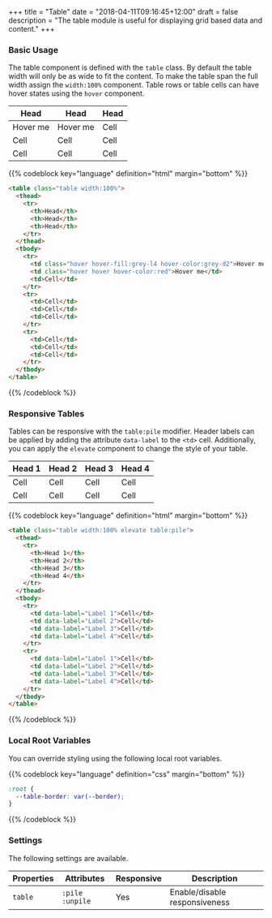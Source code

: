 +++
title = "Table"
date = "2018-04-11T09:16:45+12:00"
draft = false
description = "The table module is useful for displaying grid based data and content."
+++

### Basic Usage

The table component is defined with the `table` class. By default the table width will only be as wide to fit the content. To make the table span the full width assign the `width:100%` component. Table rows or table cells can have hover states using the `hover` component.

<table class="table width:100% margin-bottom:2">
  <thead>
    <tr>
      <th>Head</th>
      <th>Head</th>
      <th>Head</th>
    </tr>
  </thead>
  <tbody>
    <tr>
      <td class="hover hover-fill:grey-l4 hover-color:grey-d2">Hover me</td>
      <td class="hover hover hover-color:red">Hover me</td>
      <td>Cell</td>
    </tr>
    <tr>
      <td>Cell</td>
      <td>Cell</td>
      <td>Cell</td>
    </tr>
    <tr>
      <td>Cell</td>
      <td>Cell</td>
      <td>Cell</td>
    </tr>
  </tbody>
</table>


{{% codeblock key="language" definition="html" margin="bottom" %}}
```html
<table class="table width:100%">
  <thead>
    <tr>
      <th>Head</th>
      <th>Head</th>
      <th>Head</th>
    </tr>
  </thead>
  <tbody>
    <tr>
      <td class="hover hover-fill:grey-l4 hover-color:grey-d2">Hover me</td>
      <td class="hover hover hover-color:red">Hover me</td>
      <td>Cell</td>
    </tr>
    <tr>
      <td>Cell</td>
      <td>Cell</td>
      <td>Cell</td>
    </tr>
    <tr>
      <td>Cell</td>
      <td>Cell</td>
      <td>Cell</td>
    </tr>
  </tbody>
</table>
```
{{% /codeblock %}}

### Responsive Tables

Tables can be responsive with the `table:pile` modifier. Header labels can be applied by adding the attribute `data-label` to the `<td>` cell. Additionally, you can apply the `elevate` component to change the style of your table.

<table class="table width:100% elevate table:pile table@sm:unpile margin-bottom:2">
  <thead>
    <tr>
      <th>Head 1</th>
      <th>Head 2</th>
      <th>Head 3</th>
      <th>Head 4</th>
    </tr>
  </thead>
  <tbody>
    <tr>
      <td data-label="Label 1">Cell</td>
      <td data-label="Label 2">Cell</td>
      <td data-label="Label 3">Cell</td>
      <td data-label="Label 4">Cell</td>
    </tr>
    <tr>
      <td data-label="Label 1">Cell</td>
      <td data-label="Label 2">Cell</td>
      <td data-label="Label 3">Cell</td>
      <td data-label="Label 4">Cell</td>
    </tr>
  </tbody>
</table>

{{% codeblock key="language" definition="html" margin="bottom" %}}
```html
<table class="table width:100% elevate table:pile">
  <thead>
    <tr>
      <th>Head 1</th>
      <th>Head 2</th>
      <th>Head 3</th>
      <th>Head 4</th>
    </tr>
  </thead>
  <tbody>
    <tr>
      <td data-label="Label 1">Cell</td>
      <td data-label="Label 2">Cell</td>
      <td data-label="Label 3">Cell</td>
      <td data-label="Label 4">Cell</td>
    </tr>
    <tr>
      <td data-label="Label 1">Cell</td>
      <td data-label="Label 2">Cell</td>
      <td data-label="Label 3">Cell</td>
      <td data-label="Label 4">Cell</td>
    </tr>
  </tbody>
</table>
```
{{% /codeblock %}}

### Local Root Variables

You can override styling using the following local root variables.

{{% codeblock key="language" definition="css" margin="bottom" %}}
```css
:root {
  --table-border: var(--border);
}
```
{{% /codeblock %}}

### Settings

The following settings are available.

<table class="table width:100%">
  <thead>
    <tr>
      <th>
        Properties
      </th>
      <th>
        Attributes
      </th>
      <th>
        Responsive
      </th>
      <th>
        Description
      </th>
    </tr>
  </thead>
  <tr>
    <td data-label="Properties">
      <code>table</code>
    </td>
    <td data-label="Attributes">
      <code>:pile</code> <code>:unpile</code>
    </td>
    <td data-label="Responsive">
      Yes
    </td>
    <td class="row:reverse">
      Enable/disable responsiveness
    </td>
  </tr>
</table>
